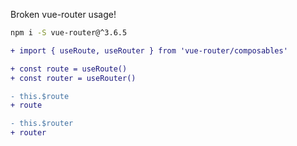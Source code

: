 Broken vue-router usage!

```bash
npm i -S vue-router@^3.6.5
```

```diff
+ import { useRoute, useRouter } from 'vue-router/composables'

+ const route = useRoute()
+ const router = useRouter()

- this.$route
+ route

- this.$router
+ router
```


<aside class="notes">
</aside>
